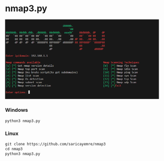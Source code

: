 # nmap3.py

![](https://github.com/saricayemre/nmap3/blob/main/screen.PNG)

### Windows

```cmd
python3 nmap3.py
```

### Linux

```linux
git clone https://github.com/saricayemre/nmap3
cd nmap3
python3 nmap3.py
```

